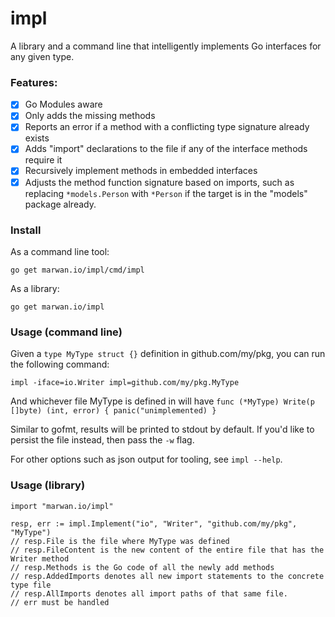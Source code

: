 # impl

A library and a command line that intelligently implements Go interfaces for any given type.


### Features:

- [x] Go Modules aware
- [x] Only adds the missing methods
- [x] Reports an error if a method with a conflicting type signature already exists
- [x] Adds "import" declarations to the file if any of the interface methods require it
- [x] Recursively implement methods in embedded interfaces
- [x] Adjusts the method function signature based on imports, such as replacing `*models.Person` with `*Person` if the target is in the "models" package already.
 
### Install

As a command line tool:

`go get marwan.io/impl/cmd/impl`

As a library: 

`go get marwan.io/impl`

### Usage (command line)

Given a `type MyType struct {}` definition in github.com/my/pkg, you can run the following command:

`impl -iface=io.Writer impl=github.com/my/pkg.MyType` 

And whichever file MyType is defined in will have `func (*MyType) Write(p []byte) (int, error) { panic("unimplemented) }` 

Similar to gofmt, results will be printed to stdout by default. If you'd like to persist the file instead, then pass the `-w` flag.

For other options such as json output for tooling, see `impl --help`.

### Usage (library)

```golang
import "marwan.io/impl"

resp, err := impl.Implement("io", "Writer", "github.com/my/pkg", "MyType")
// resp.File is the file where MyType was defined
// resp.FileContent is the new content of the entire file that has the Writer method
// resp.Methods is the Go code of all the newly add methods
// resp.AddedImports denotes all new import statements to the concrete type file
// resp.AllImports denotes all import paths of that same file.
// err must be handled
```

